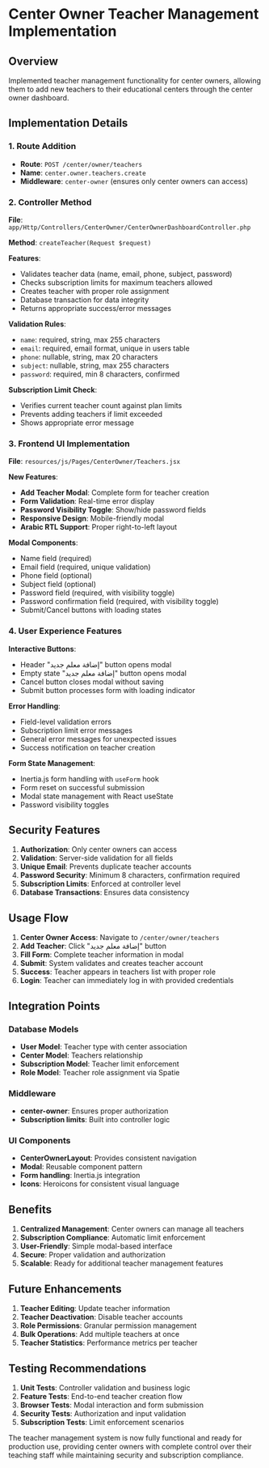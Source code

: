 # Center Owner Teacher Management Implementation

## Overview
Implemented teacher management functionality for center owners, allowing them to add new teachers to their educational centers through the center owner dashboard.

## Implementation Details

### 1. Route Addition
- **Route**: `POST /center/owner/teachers`
- **Name**: `center.owner.teachers.create`
- **Middleware**: `center-owner` (ensures only center owners can access)

### 2. Controller Method
**File**: `app/Http/Controllers/CenterOwner/CenterOwnerDashboardController.php`

**Method**: `createTeacher(Request $request)`

**Features**:
- Validates teacher data (name, email, phone, subject, password)
- Checks subscription limits for maximum teachers allowed
- Creates teacher with proper role assignment
- Database transaction for data integrity
- Returns appropriate success/error messages

**Validation Rules**:
- `name`: required, string, max 255 characters
- `email`: required, email format, unique in users table
- `phone`: nullable, string, max 20 characters
- `subject`: nullable, string, max 255 characters
- `password`: required, min 8 characters, confirmed

**Subscription Limit Check**:
- Verifies current teacher count against plan limits
- Prevents adding teachers if limit exceeded
- Shows appropriate error message

### 3. Frontend UI Implementation
**File**: `resources/js/Pages/CenterOwner/Teachers.jsx`

**New Features**:
- **Add Teacher Modal**: Complete form for teacher creation
- **Form Validation**: Real-time error display
- **Password Visibility Toggle**: Show/hide password fields
- **Responsive Design**: Mobile-friendly modal
- **Arabic RTL Support**: Proper right-to-left layout

**Modal Components**:
- Name field (required)
- Email field (required, unique validation)
- Phone field (optional)
- Subject field (optional)
- Password field (required, with visibility toggle)
- Password confirmation field (required, with visibility toggle)
- Submit/Cancel buttons with loading states

### 4. User Experience Features

**Interactive Buttons**:
- Header "إضافة معلم جديد" button opens modal
- Empty state "إضافة معلم جديد" button opens modal
- Cancel button closes modal without saving
- Submit button processes form with loading indicator

**Error Handling**:
- Field-level validation errors
- Subscription limit error messages
- General error messages for unexpected issues
- Success notification on teacher creation

**Form State Management**:
- Inertia.js form handling with `useForm` hook
- Form reset on successful submission
- Modal state management with React useState
- Password visibility toggles

## Security Features

1. **Authorization**: Only center owners can access
2. **Validation**: Server-side validation for all fields
3. **Unique Email**: Prevents duplicate teacher accounts
4. **Password Security**: Minimum 8 characters, confirmation required
5. **Subscription Limits**: Enforced at controller level
6. **Database Transactions**: Ensures data consistency

## Usage Flow

1. **Center Owner Access**: Navigate to `/center/owner/teachers`
2. **Add Teacher**: Click "إضافة معلم جديد" button
3. **Fill Form**: Complete teacher information in modal
4. **Submit**: System validates and creates teacher account
5. **Success**: Teacher appears in teachers list with proper role
6. **Login**: Teacher can immediately log in with provided credentials

## Integration Points

### Database Models
- **User Model**: Teacher type with center association
- **Center Model**: Teachers relationship
- **Subscription Model**: Teacher limit enforcement
- **Role Model**: Teacher role assignment via Spatie

### Middleware
- **center-owner**: Ensures proper authorization
- **Subscription limits**: Built into controller logic

### UI Components
- **CenterOwnerLayout**: Provides consistent navigation
- **Modal**: Reusable component pattern
- **Form handling**: Inertia.js integration
- **Icons**: Heroicons for consistent visual language

## Benefits

1. **Centralized Management**: Center owners can manage all teachers
2. **Subscription Compliance**: Automatic limit enforcement
3. **User-Friendly**: Simple modal-based interface
4. **Secure**: Proper validation and authorization
5. **Scalable**: Ready for additional teacher management features

## Future Enhancements

1. **Teacher Editing**: Update teacher information
2. **Teacher Deactivation**: Disable teacher accounts
3. **Role Permissions**: Granular permission management
4. **Bulk Operations**: Add multiple teachers at once
5. **Teacher Statistics**: Performance metrics per teacher

## Testing Recommendations

1. **Unit Tests**: Controller validation and business logic
2. **Feature Tests**: End-to-end teacher creation flow
3. **Browser Tests**: Modal interaction and form submission
4. **Security Tests**: Authorization and input validation
5. **Subscription Tests**: Limit enforcement scenarios

The teacher management system is now fully functional and ready for production use, providing center owners with complete control over their teaching staff while maintaining security and subscription compliance.

